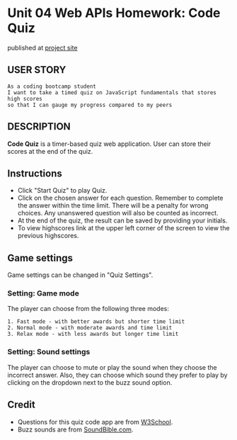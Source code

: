 # Unit 04 Web APIs Homework: Code Quiz

published at [project site](https://cynwong.github.io/assignments/assignment4/index.html)

## USER STORY

    As a coding bootcamp student
    I want to take a timed quiz on JavaScript fundamentals that stores high scores
    so that I can gauge my progress compared to my peers

## DESCRIPTION

**Code Quiz** is a timer-based quiz web application. User can store their scores at the end of the quiz.

## Instructions

* Click "Start Quiz" to play Quiz.
* Click on the chosen answer for each question. Remember to complete the answer within the time limit. There will be a penalty for wrong choices. Any unanswered question will also be counted as incorrect.
* At the end of the quiz, the result can be saved by providing your initials.
* To view highscores link at the upper left corner of the screen to view the previous highscores.

## Game settings

Game settings can be changed in "Quiz Settings".  

### Setting: Game mode

The player can choose from the following three modes:

    1. Fast mode - with better awards but shorter time limit
    2. Normal mode - with moderate awards and time limit
    3. Relax mode - with less awards but longer time limit

### Setting: Sound settings

The player can choose to mute or play the sound when they choose the incorrect answer. Also, they can choose which sound they prefer to play by clicking on the dropdown next to the buzz sound option. 

## Credit

* Questions for this quiz code app are from
[W3School](https://www.w3schools.com/quiztest/default.asp).
* Buzz sounds are from [SoundBible.com](http://soundbible.com/).
